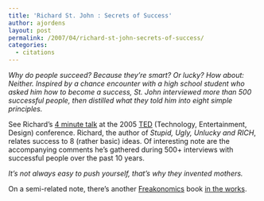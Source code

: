 ```yaml
---
title: 'Richard St. John : Secrets of Success'
author: ajordens
layout: post
permalink: /2007/04/richard-st-john-secrets-of-success/
categories:
  - citations
---
```

*Why do people succeed? Because they&#8217;re smart? Or lucky? How about: Neither. Inspired by a chance encounter with a high school student who asked him how to become a success, St. John interviewed more than 500 successful people, then distilled what they told him into eight simple principles.*

See Richard&#8217;s [4 minute talk][1] at the 2005 [TED][2] (Technology, Entertainment, Design) conference. Richard, the author of *Stupid, Ugly, Unlucky and RICH*, relates success to 8 (rather basic) ideas. Of interesting note are the accompanying comments he&#8217;s gathered during 500+ interviews with successful people over the past 10 years. 

*It&#8217;s not always easy to push yourself, that&#8217;s why they invented mothers.*

On a semi-related note, there&#8217;s another [Freakonomics][3] book [in the works][4].

 [1]: http://www.ted.com/index.php/talks/view/id/70
 [2]: http://www.ted.com/index.php/talks
 [3]: http://www.freakonomics.com
 [4]: http://news.com.com/Freakonomics+writer+talks+monkey+business/2100-1026-6177655.html
